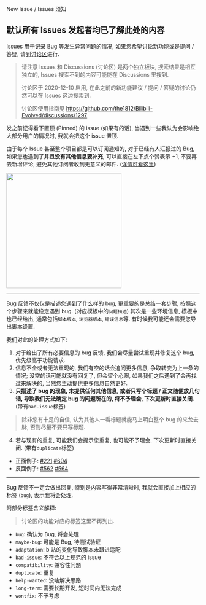 New Issue / Issues 须知

## 默认所有 Issues 发起者均已了解此处的内容
Issues 用于记录 Bug 等发生异常问题的情况, 如果您希望讨论新功能或是提问 / 答疑, 请到[讨论区](https://github.com/the1812/Bilibili-Evolved/discussions)进行.
> 请注意 Issues 和 Discussions (讨论区) 是两个独立板块, 搜索结果是相互独立的, Issues 搜索不到的内容可能能在 Discussions 里搜到.
>
> 讨论区于 2020-12-10 启用, 在此之前的新功能建议 / 提问 / 答疑的讨论仍然可以在 Issues 这边搜索到.
>
> 讨论区使用指南见 https://github.com/the1812/Bilibili-Evolved/discussions/1297

发之前记得看下置顶 (Pinned) 的 issue (如果有的话), 当遇到一些我认为会影响绝大部分用户的情况时, 我就会把这个 issue 置顶.

由于每个 Issue 甚至整个项目都是可以订阅通知的, 对于已经有人汇报过的 Bug, 如果您也遇到了**并且没有其他信息要补充**, 可以直接在左下点个赞表示 +1, 不要再去新增评论, 避免其他订阅者收到无意义的邮件. ([详情可看这里](https://github.com/the1812/Bilibili-Evolved/issues/2341#issuecomment-939325893))

<img width="300" src="https://user-images.githubusercontent.com/26504152/137175458-7ea65f54-780e-458b-8531-8a6d2158085b.png">

----

Bug 反馈不仅仅是描述您遇到了什么样的 bug, 更重要的是总结一套步骤, 按照这个步骤来就能稳定遇到 bug. (对应模板中的`问题描述`) 其次是一些环境信息, 模板中也已经给出, 通常包括`脚本版本`, `浏览器版本`, `错误信息`等. 有时候我可能还会需要您导出脚本设置.

我们对此的处理方式如下:
1. 对于给出了所有必要信息的 bug 反馈, 我们会尽量尝试重现并修复这个 bug, 优先级高于功能请求.
2. 信息不全或者无法重现的, 我们有空的话会追问更多信息, 争取转变为上一条的情况; 没空的话可能就没有回复了, 但会留个心眼, 如果我们之后遇到了会再找过来解决的, 当然您主动提供更多信息自然更好.
3. **只描述了 bug 的现象, 未提供任何其他信息, 或者只写个标题 / 正文随便放几句话, 导致我们无法确定 bug 的问题所在的, 将不予理会, 下次更新时直接关闭.** (带有`bad-issue`标签)
> 除非您有十足的自信, 认为其他人一看标题就能马上明白整个 bug 的来龙去脉, 否则尽量不要只写标题.
4. 若与现有的重复, 可能我们会提示您重复, 也可能不予理会, 下次更新时直接关闭. (带有`duplicate`标签)

- 正面例子: [#221](https://github.com/the1812/Bilibili-Evolved/issues/221) [#604](https://github.com/the1812/Bilibili-Evolved/issues/604)
- 反面例子: [#562](https://github.com/the1812/Bilibili-Evolved/issues/562) [#564](https://github.com/the1812/Bilibili-Evolved/issues/564)

----

Bug 反馈不一定会做出回复, 特别是内容写得非常清晰时, 我就会直接加上相应的标签 (`bug`), 表示我将会处理.

附部分标签含义解释:
> 讨论区的功能对应的标签这里不再列出.

- `bug`: 确认为 Bug, 将会处理
- `maybe-bug`: 可能是 Bug, 待测试验证
- `adaptation`: b 站的变化导致脚本未跟进适配
- `bad-issue`: 不符合以上规范的 issue
- `compatibility`: 兼容性问题
- `duplicate`: 重复
- `help-wanted`: 没啥解决思路
- `long-term`: 需要长期开发, 短时间内无法完成
- `wontfix`: 不予考虑
